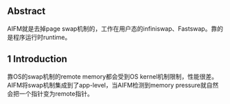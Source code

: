 ## Abstract

AIFM就是去掉page swap机制的，工作在用户态的infiniswap、Fastswap。靠的是程序运行时runtime。

## 1 Introduction

靠OS的swap机制的remote memory都会受到OS kernel机制限制，性能很差。AIFM将swap机制集成到了app-level，当AIFM检测到memory pressure就自然会把一个指针变为remote指针。